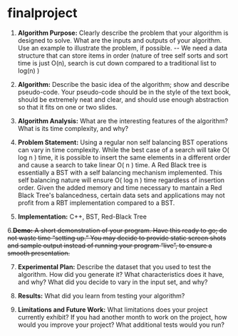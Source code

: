 # finalproject

1. **Algorithm Purpose:** 
Clearly describe the problem that your algorithm is designed to solve. What are the inputs and
outputs of your algorithm. Use an example to illustrate the problem, if possible. -- We need a data structure that can store items in order  (nature of tree self sorts and sort time is just O(n), search is cut down compared to a traditional list to log(n) )

2. **Algorithm:** Describe the basic idea of the algorithm; show and describe pseudo-code. Your pseudo-code should be
in the style of the text book, should be extremely neat and clear, and should use enough abstraction so that it fits on
one or two slides.

3. **Algorithm Analysis:** What are the interesting features of the algorithm? What is its time complexity, and why?

4. **Problem Statement:** Using a regular non self balancing BST operations can vary in time complexity. While the best case of a search will take O( log n ) time, it is possible to insert the same elements in a different order and cause a search to take linear O( n ) time.  A Red Black tree is essentially a BST with a self balancing mechanism implemented. This self balancing nature will ensure O( log n ) time regardless of insertion order. Given the added memory and time necessary to mantain a Red Black Tree's balancedness, certain data sets and applications may not profit from a RBT implementation compared to a BST.

5. **Implementation:** C++, BST, Red-Black Tree

6.~~**Demo:** A short demonstration of your program. Have this ready to go; do not waste time “setting up.” You may
decide to provide static screen shots and sample output instead of running your program “live”, to ensure a smooth
presentation.~~

7. **Experimental Plan:** Describe the dataset that you used to test the algorithm. How did you generate it? What
characteristics does it have, and why? What did you decide to vary in the input set, and why?

8. **Results:** What did you learn from testing your algorithm?

9. **Limitations and Future Work:** What limitations does your project currently exhibit? If you had another month to
work on the project, how would you improve your project? What additional tests would you run?
